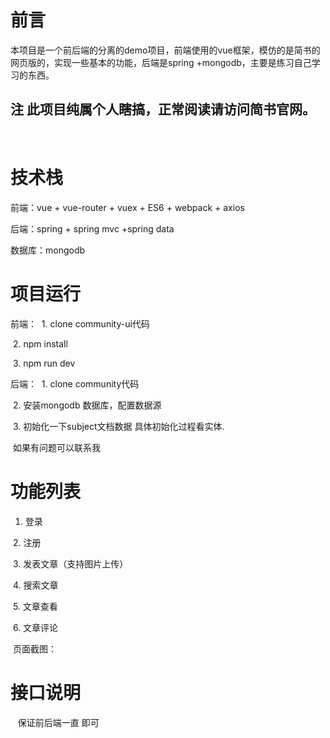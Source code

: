 # 前言
本项目是一个前后端的分离的demo项目，前端使用的vue框架，模仿的是简书的网页版的，实现一些基本的功能，后端是spring +mongodb，主要是练习自己学习的东西。

   ## 注 此项目纯属个人瞎搞，正常阅读请访问简书官网。
   
# 技术栈
前端：vue + vue-router + vuex + ES6 + webpack + axios 

后端：spring + spring mvc +spring data 

数据库：mongodb 

# 项目运行
前端： 
  1. clone community-ui代码
  
  2. npm install 
  
  3. npm run dev

后端：
  1. clone community代码   
  
  2. 安装mongodb 数据库，配置数据源
  
  3. 初始化一下subject文档数据 具体初始化过程看实体.
  
  如果有问题可以联系我
  
  
 # 功能列表
 
  1. 登录
  
  2. 注册
  
  3. 发表文章（支持图片上传）
  
  4. 搜索文章 
  
  5. 文章查看
  
  6. 文章评论
  
  页面截图：
  
 # 接口说明 
 
    保证前后端一直 即可
    
    
  
       
